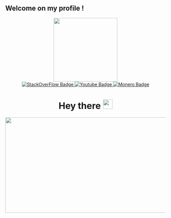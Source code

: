 ## Welcome on my profile !

<div id="header" align="center">
  <img src="https://media4.giphy.com/media/v1.Y2lkPTc5MGI3NjExaWowczl3em1vMWhvMHdnODFyZnd0MzZhZDdlanFhdGc0MjdyenJkcSZlcD12MV9pbnRlcm5hbF9naWZfYnlfaWQmY3Q9cw/WFZvB7VIXBgiz3oDXE/giphy.webp" width="200"/>
</div>

<div id="badges" align="center">
  <a href="https://stackoverflow.com/users/22194956/m4elstr0m">
    <img src="https://img.shields.io/badge/Stackoverflow-lightgrey?style=for-the-badge&logo=stackoverflow&logoColor=carrot" alt="StackOverFlow Badge"/>
  </a>
  <a href="your-youtube-URL">
    <img src="https://img.shields.io/badge/YouTube-red?style=for-the-badge&logo=youtube&logoColor=white" alt="Youtube Badge"/>
  </a>
  <a href="">
    <img src="https://img.shields.io/badge/Monero-grey?style=for-the-badge&logo=monero&logoColor=carrot" alt="Monero Badge"/>
  </a>
</div>

<h1 align="center">
  Hey there
  <img src="https://media.giphy.com/media/hvRJCLFzcasrR4ia7z/giphy.gif" width="30px"/>
</h1>

<div align="center">
  <img src="https://media1.giphy.com/media/v1.Y2lkPTc5MGI3NjExcHh6ZXVmZm91eXh4cmt4djZ4ZXk4ODE5dGVkYzdwdTFjdjRzaGM2MCZlcD12MV9pbnRlcm5hbF9naWZfYnlfaWQmY3Q9Zw/coxQHKASG60HrHtvkt/giphy.webp" width="600" height="300"/>
</div>

<!--
**M4elstr0m/M4elstr0m** is a ✨ _special_ ✨ repository because its `README.md` (this file) appears on your GitHub profile.

Here are some ideas to get you started:

- 🔭 I’m currently working on ...
- 🌱 I’m currently learning ...
- 👯 I’m looking to collaborate on ...
- 🤔 I’m looking for help with ...
- 💬 Ask me about ...
- 📫 How to reach me: ...
- 😄 Pronouns: ...
- ⚡ Fun fact: ...
-->
